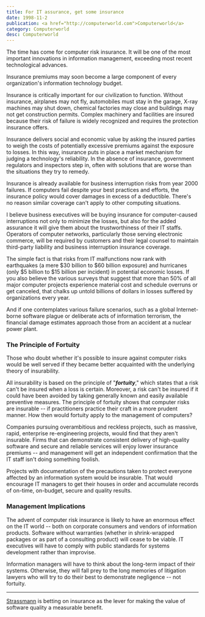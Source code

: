 ```yaml
---
title: For IT assurance, get some insurance
date: 1998-11-2
publication: <a href="http://computerworld.com">Computerworld</a>
category: Computerworld
desc: Computerworld
---
```


The time has come for computer risk insurance. It will be one of the
most important innovations in information management, exceeding most
recent technological advances.

Insurance premiums may soon become a large component of every
organization's information technology budget.

Insurance is critically important for our civilization to function.
Without insurance, airplanes may not fly, automobiles must stay in the
garage, X-ray machines may shut down, chemical factories may close and
buildings may not get construction permits. Complex machinery and
facilities are insured because their risk of failure is widely
recognized and requires the protection insurance offers.

Insurance delivers social and economic value by asking the insured
parties to weigh the costs of potentially excessive premiums against
the exposure to losses. In this way, insurance puts in place a market
mechanism for judging a technology's reliability. In the absence of
insurance, government regulators and inspectors step in, often with
solutions that are worse than the situations they try to remedy.

Insurance is already available for business interruption risks from
year 2000 failures. If computers fail despite your best practices and
efforts, the insurance policy would cover damages in excess of a
deductible. There's no reason similar coverage can't apply to other
computing situations.

I believe business executives will be buying insurance for
computer-caused interruptions not only to minimize the losses, but
also for the added assurance it will give them about the
trustworthiness of their IT staffs. Operators of computer networks,
particularly those serving electronic commerce, will be required by
customers and their legal counsel to maintain third-party liability
and business interruption insurance coverage.

The simple fact is that risks from IT malfunctions now rank with
earthquakes (a mere $30 billion to $60 billion exposure) and
hurricanes (only $5 billion to $15 billion per incident) in potential
economic losses. If you also believe the various surveys that suggest
that more than 50% of all major computer projects experience material
cost and schedule overruns or get canceled, that chalks up untold
billions of dollars in losses suffered by organizations every year.

And if one contemplates various failure scenarios, such as a global
Internet-borne software plague or deliberate acts of information
terrorism, the financial damage estimates approach those from an
accident at a nuclear power plant.

### The Principle of Fortuity

Those who doubt whether it's possible to insure against computer risks
would be well served if they became better acquainted with the
underlying theory of insurability.

All insurability is based on the principle of "***fortuity***," which states
that a risk can't be insured when a loss is certain. Moreover, a risk
can't be insured if it could have been avoided by taking generally
known and easily available preventive measures. The principle of
fortuity shows that computer risks are insurable -- if practitioners
practice their craft in a more prudent manner. How then would fortuity
apply to the management of computers?

Companies pursuing overambitious and reckless projects, such as
massive, rapid, enterprise re-engineering projects, would find that
they aren't insurable. Firms that can demonstrate consistent delivery
of high-quality software and secure and reliable services will enjoy
lower insurance premiums -- and management will get an independent
confirmation that the IT staff isn't doing something foolish.

Projects with documentation of the precautions taken to protect
everyone affected by an information system would be insurable. That
would encourage IT managers to get their houses in order and
accumulate records of on-time, on-budget, secure and quality
results.

### Management Implications

The advent of computer risk insurance is likely to have an enormous
effect on the IT world -- both on corporate consumers and vendors of
information products. Software without warranties (whether in
shrink-wrapped packages or as part of a consulting product) will cease
to be viable. IT executives will have to comply with public standards
for systems development rather than improvise.

Information managers will have to think about the long-term impact of
their systems. Otherwise, they will fall prey to the long memories of
litigation lawyers who will try to do their best to demonstrate
negligence -- not fortuity.


---

[Strassmann](mailto:ceo@stacorp.com) is betting on insurance as the
lever for making the value of software quality a measurable benefit.
